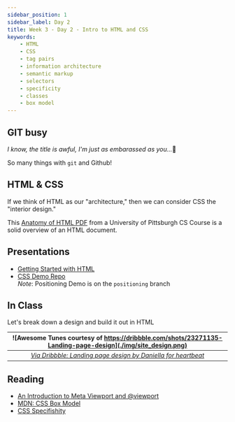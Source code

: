 ```yaml
---
sidebar_position: 1
sidebar_label: Day 2
title: Week 3 - Day 2 - Intro to HTML and CSS
keywords:
    - HTML
    - CSS
    - tag pairs
    - information architecture
    - semantic markup
    - selectors
    - specificity
    - classes
    - box model
---
```

<!-- markdownlint-disable no-inline-html -->

## GIT busy

_I know, the title is awful, I'm just as embarassed as you..._🥴

So many things with `git` and Github!

## HTML & CSS

If we think of HTML as our "architecture," then we can consider CSS the "interior design."

This [Anatomy of HTML PDF](./anatomy-of-html.pdf) from a University of Pittsburgh CS Course is a solid overview of an HTML document.

## Presentations

* [Getting Started with HTML](https://docs.google.com/presentation/d/1NZXKmZCvskKAd260xDP8IGEVxDy3Qm1NmWQt2VS2XLg/edit?usp=sharing)
* [CSS Demo Repo](https://github.com/seanrreid/CSS/)
  <br/>_Note_: Positioning Demo is on the `positioning` branch

## In Class

Let's break down a design and build it out in HTML

|![Awesome Tunes courtesy of https://dribbble.com/shots/23271135-Landing-page-design](./img/site_design.png)|
|:--:|
| *[Via Dribbble: Landing page design by Daniella for heartbeat](https://dribbble.com/shots/23271135-Landing-page-design)*|

## Reading

* [An Introduction to Meta Viewport and @viewport](https://dev.opera.com/articles/an-introduction-to-meta-viewport-and-viewport/)
* [MDN: CSS Box Model](https://developer.mozilla.org/en-US/docs/Learn/CSS/Building_blocks/The_box_model)
* [CSS Specifishity](https://specifishity.com/)
